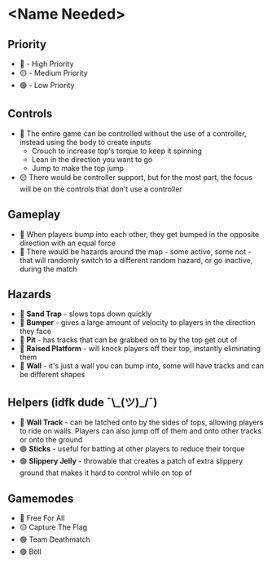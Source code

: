 # \<Name Needed>

## Priority
- 🔴 - High Priority
- 🟡 - Medium Priority
- 🟢 - Low Priority

## Controls
- 🔴 The entire game can be controlled without the use of a controller, instead using the body to create inputs
  - Crouch to increase top's torque to keep it spinning
  - Lean in the direction you want to go
  - Jump to make the top jump
- 🟡 There would be controller support, but for the most part, the focus will be on the controls that don't use a controller

## Gameplay
- 🔴 When players bump into each other, they get bumped in the opposite direction with an equal force
- 🔴 There would be hazards around the map - some active, some not - that will randomly switch to a different random hazard, or go inactive, during the match

## Hazards
- 🔴 **Sand Trap** - slows tops down quickly
- 🔴 **Bumper** - gives a large amount of velocity to players in the direction they face
- 🔴 **Pit** - has tracks that can be grabbed on to by the top get out of
- 🔴 **Raised Platform** - will knock players off their top, instantly eliminating them
- 🔴 **Wall** - it's just a wall you can bump into, some will have tracks and can be different shapes

## Helpers (idfk dude ¯\\_(ツ)\_\/¯)
- 🔴 **Wall Track** - can be latched onto by the sides of tops, allowing players to ride on walls. Players can also jump off of them and onto other tracks or onto the ground
- 🟢 **Sticks** - useful for batting at other players to reduce their torque
- 🟢 **Slippery Jelly** - throwable that creates a patch of extra slippery ground that makes it hard to control while on top of

## Gamemodes
- 🔴 Free For All
- 🟡 Capture The Flag
- 🟢 Team Deathmatch
- 🟢 Böll
